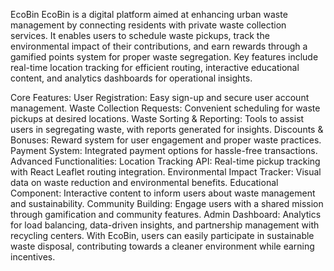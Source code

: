 EcoBin
EcoBin is a digital platform aimed at enhancing urban waste management by connecting residents with private waste collection services. It enables users to schedule waste pickups, track the environmental impact of their contributions, and earn rewards through a gamified points system for proper waste segregation. Key features include real-time location tracking for efficient routing, interactive educational content, and analytics dashboards for operational insights.

Core Features:
User Registration: Easy sign-up and secure user account management.
Waste Collection Requests: Convenient scheduling for waste pickups at desired locations.
Waste Sorting & Reporting: Tools to assist users in segregating waste, with reports generated for insights.
Discounts & Bonuses: Reward system for user engagement and proper waste practices.
Payment System: Integrated payment options for hassle-free transactions.
Advanced Functionalities:
Location Tracking API: Real-time pickup tracking with React Leaflet routing integration.
Environmental Impact Tracker: Visual data on waste reduction and environmental benefits.
Educational Component: Interactive content to inform users about waste management and sustainability.
Community Building: Engage users with a shared mission through gamification and community features.
Admin Dashboard: Analytics for load balancing, data-driven insights, and partnership management with recycling centers.
With EcoBin, users can easily participate in sustainable waste disposal, contributing towards a cleaner environment while earning incentives.
